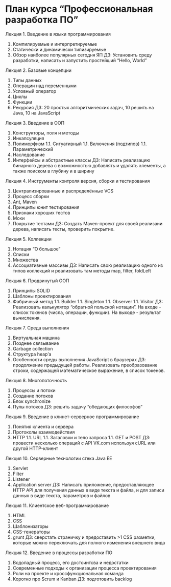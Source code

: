 # План курса “Профессиональная разработка ПО”Лекция 1. Введение в языки программирования1. Компилируемые и интерпретируемые1. Статически и динамически типизируемые1. Обзор наиболее популярных сегодня ЯП 
ДЗ: Установить среду разработки, написать и запустить простейший “Hello, World”
Лекция 2. Базовые концепции1. Типы данных1. Операции над переменными1. Условный оператор1. Циклы1. Функции1. РекурсияДЗ: 20 простых алгоритмических задач, 10 решить на Java, 10 на JavaScriptЛекция 3. Введение в ООП1. Конструкторы, поля и методы1. Инкапсуляция1. Полиморфизм1.1. Ситуативный1.1. Включения (подтипов)1.1. Параметрический1. Наследование1. Интерфейсы и абстрактные классыДЗ: Написать реализацию бинарного дерева с возможностью добавлять и удалять элементы, а также поиском в глубину и в ширинуЛекция 4. Инструменты контроля версия, сборки и тестирования1. Централизированные и распределённые VCS1. Процесс сборки1. Ant, Maven1. Принципы юнит тестирования1. Признаки хороших тестов1. Моки1. Покрытие тестамиДЗ: Создать Maven-проект для своей реализаии дерева, написать тесты, проверить покрытие.Лекция 5. Коллекции1. Нотация “О большое”1. Списки1. Множества1. Ассоциативные массивыДЗ: Написать свою реализацию одного из типов коллекций и реализовать там методы map, filter, foldLeftЛекция 6. Продвинутый ООП1. Принципы SOLID1. Шаблоны проектирования1. Фабричный метод1.1. Builder1.1. Singleton1.1. Observer1.1. VisitorДЗ: Реализовать калькулятор “обратной польской нотации”. На входе - список токенов (числа, операции, функции). На выходе - результат вычисления.Лекция 7. Среда выполнения1. Виртуальная машина1. Позднее связывание1. Garbage collection1. Структура heap’а1. Особенности среды выполнения JavaScript в браузерахДЗ: продолжение предыдущей работы. Реализовать преобразование строки, содержащей математическое выражение, в список токенов.Лекция 8. Многопоточность1. Процессы и потоки1. Создание потоков1. Блок synchronize1. Пулы потоковДЗ: решить задачу “обедающих философов”Лекция 9. Введение в клинет-серверное программирование1. Понятия клиента и сервера1. Протоколы взаимодействия1. HTTP1.1. URL1.1. Загаловки и тело запроса1.1. GET и POSTДЗ: провести несколько операций с API VK.com используя cURL или другой HTTP-клиентЛекция 10. Серверные технологии стека Java EE1. Servlet1. Filter1. Listener1. Application serverДЗ: Написать приложение, предоставляющее HTTP API для получения данных в виде текста и файла, и для записи данных в виде текста, параметров и файловЛекция 11. Клиентское веб-программирование1. HTML1. CSS1. Шаблонизаторы1. CSS-генераторы1. gruntДЗ: сверстать страничку и предоставить >1 CSS разметки, которые можно переключать для полного изменения внешнего вида Лекция 12. Введение в процессы разработки ПО1. Водопадный процесс, его достоинтсва и недостатки1. Современные подходы к организации процесса проектирования1. Роли на проекте и кроссфункциональная команда1. Коротко про Scrum и KanbanДЗ: подготовить backlog